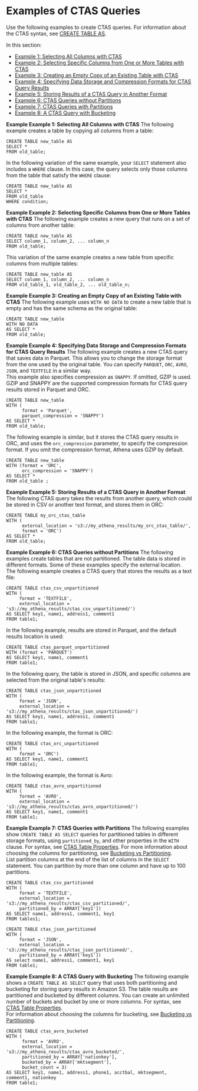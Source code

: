 # Examples of CTAS Queries<a name="ctas-examples"></a>

Use the following examples to create CTAS queries\. For information about the CTAS syntax, see [CREATE TABLE AS](create-table-as.md)\.

In this section: 
+ [Example 1: Selecting All Columns with CTAS](#ctas-example1)
+ [Example 2: Selecting Specific Columns from One or More Tables with CTAS](#ctas-example2)
+ [Example 3: Creating an Empty Copy of an Existing Table with CTAS](#ctas-example3)
+ [Example 4: Specifying Data Storage and Compression Formats for CTAS Query Results](#ctas-example4)
+ [Example 5: Storing Results of a CTAS Query in Another Format](#ctas-example-query-storage-format)
+ [Example 6: CTAS Queries without Partitions](#ctas-example-not-partitioned)
+ [Example 7: CTAS Queries with Partitions](#ctas-example-partitioned)
+ [Example 8: A CTAS Query with Bucketing](#ctas-example-bucketed)

**Example Example 1: Selecting All Columns with CTAS**  <a name="ctas-example1"></a>
The following example creates a table by copying all columns from a table:  

```
CREATE TABLE new_table AS 
SELECT * 
FROM old_table;
```
In the following variation of the same example, your `SELECT` statement also includes a `WHERE` clause\. In this case, the query selects only those columns from the table that satisfy the `WHERE` clause:   

```
CREATE TABLE new_table AS 
SELECT * 
FROM old_table 
WHERE condition;
```

**Example Example 2: Selecting Specific Columns from One or More Tables with CTAS**  <a name="ctas-example2"></a>
The following example creates a new query that runs on a set of columns from another table:  

```
CREATE TABLE new_table AS 
SELECT column_1, column_2, ... column_n 
FROM old_table;
```
This variation of the same example creates a new table from specific columns from multiple tables:   

```
CREATE TABLE new_table AS
SELECT column_1, column_2, ... column_n 
FROM old_table_1, old_table_2, ... old_table_n;
```

**Example Example 3: Creating an Empty Copy of an Existing Table with CTAS**  <a name="ctas-example3"></a>
The following example uses `WITH NO DATA` to create a new table that is empty and has the same schema as the original table:  

```
CREATE TABLE new_table 
WITH NO DATA
AS SELECT * 
FROM old_table;
```

**Example Example 4: Specifying Data Storage and Compression Formats for CTAS Query Results**  <a name="ctas-example4"></a>
The following example creates a new CTAS query that saves data in Parquet\. This allows you to change the storage format from the one used by the original table\. You can specify `PARQUET`, `ORC`, `AVRO`, `JSON`, and `TEXTFILE` in a similar way\.   
This example also specifies compression as `SNAPPY`\. If omitted, GZIP is used\. GZIP and SNAPPY are the supported compression formats for CTAS query results stored in Parquet and ORC\.   

```
CREATE TABLE new_table
WITH (
      format = 'Parquet',
      parquet_compression = 'SNAPPY')
AS SELECT *
FROM old_table;
```
The following example is similar, but it stores the CTAS query results in ORC, and uses the `orc_compression` parameter, to specify the compression format\. If you omit the compression format, Athena uses GZIP by default\.  

```
CREATE TABLE new_table
WITH (format = 'ORC',
      orc_compression = 'SNAPPY')
AS SELECT *
FROM old_table ;
```

**Example Example 5: Storing Results of a CTAS Query in Another Format**  <a name="ctas-example-query-storage-format"></a>
The following CTAS query takes the results from another query, which could be stored in CSV or another text format, and stores them in ORC:   

```
CREATE TABLE my_orc_ctas_table
WITH (
      external_location = 's3://my_athena_results/my_orc_stas_table/',
      format = 'ORC')
AS SELECT * 
FROM old_table;
```

**Example Example 6: CTAS Queries without Partitions**  <a name="ctas-example-not-partitioned"></a>
The following examples create tables that are not partitioned\. The table data is stored in different formats\. Some of these examples specify the external location\.   
The following example creates a CTAS query that stores the results as a text file:  

```
CREATE TABLE ctas_csv_unpartitioned 
WITH (
     format = 'TEXTFILE', 
     external_location = 's3://my_athena_results/ctas_csv_unpartitioned/') 
AS SELECT key1, name1, address1, comment1
FROM table1;
```
In the following example, results are stored in Parquet, and the default results location is used:  

```
CREATE TABLE ctas_parquet_unpartitioned 
WITH (format = 'PARQUET') 
AS SELECT key1, name1, comment1
FROM table1;
```
In the following query, the table is stored in JSON, and specific columns are selected from the original table's results:  

```
CREATE TABLE ctas_json_unpartitioned 
WITH (
     format = 'JSON',  
     external_location = 's3://my_athena_results/ctas_json_unpartitioned/') 
AS SELECT key1, name1, address1, comment1
FROM table1;
```
In the following example, the format is ORC:  

```
CREATE TABLE ctas_orc_unpartitioned 
WITH (
     format = 'ORC') 
AS SELECT key1, name1, comment1 
FROM table1;
```
In the following example, the format is Avro:  

```
CREATE TABLE ctas_avro_unpartitioned 
WITH (
     format = 'AVRO', 
     external_location = 's3://my_athena_results/ctas_avro_unpartitioned/') 
AS SELECT key1, name1, comment1
FROM table1;
```

**Example Example 7: CTAS Queries with Partitions**  <a name="ctas-example-partitioned"></a>
The following examples show `CREATE TABLE AS SELECT` queries for partitioned tables in different storage formats, using `partitioned_by`, and other properties in the `WITH` clause\. For syntax, see [CTAS Table Properties](create-table-as.md#ctas-table-properties)\. For more information about choosing the columns for partitioning, see [Bucketing vs Partitioning](bucketing-vs-partitioning.md)\.  
List partition columns at the end of the list of columns in the `SELECT` statement\. You can partition by more than one column and have up to 100 partitions\.

```
CREATE TABLE ctas_csv_partitioned 
WITH (
     format = 'TEXTFILE',  
     external_location = 's3://my_athena_results/ctas_csv_partitioned/', 
     partitioned_by = ARRAY['key1']) 
AS SELECT name1, address1, comment1, key1
FROM tables1;
```

```
CREATE TABLE ctas_json_partitioned 
WITH (
     format = 'JSON', 
     external_location = 's3://my_athena_results/ctas_json_partitioned/', 
     partitioned_by = ARRAY['key1']) 
AS select name1, address1, comment1, key1 
FROM table1;
```

**Example Example 8: A CTAS Query with Bucketing**  <a name="ctas-example-bucketed"></a>
The following example shows a `CREATE TABLE AS SELECT` query that uses both partitioning and bucketing for storing query results in Amazon S3\. The table results are partitioned and bucketed by different columns\. You can create an unlimited number of buckets and bucket by one or more columns\. For syntax, see [CTAS Table Properties](create-table-as.md#ctas-table-properties)\.  
For information about choosing the columns for bucketing, see [Bucketing vs Partitioning](bucketing-vs-partitioning.md)\.  

```
CREATE TABLE ctas_avro_bucketed 
WITH (
      format = 'AVRO', 
      external_location = 's3://my_athena_results/ctas_avro_bucketed/', 
      partitioned_by = ARRAY['nationkey'], 
      bucketed_by = ARRAY['mktsegment'], 
      bucket_count = 3) 
AS SELECT key1, name1, address1, phone1, acctbal, mktsegment, comment1, nationkey 
FROM table1;
```